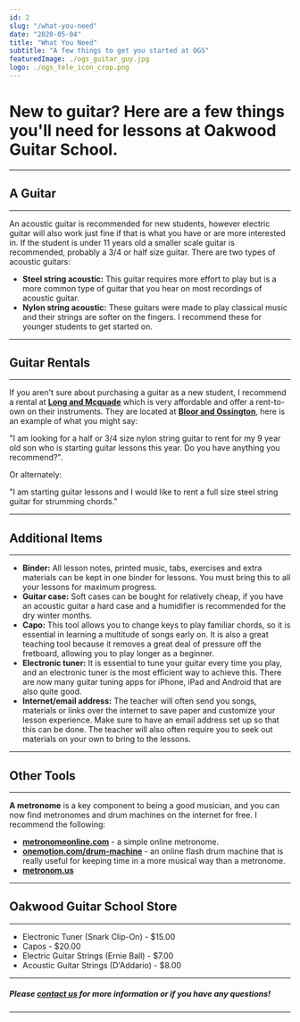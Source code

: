 ```yaml
---
id: 2
slug: "/what-you-need"
date: "2020-05-04"
title: "What You Need"
subtitle: "A few things to get you started at OGS"
featuredImage: ./ogs_guitar_guy.jpg
logo: ./ogs_tele_icon_crop.png
---
```


# **New to guitar?  Here are a few things you'll need for lessons at Oakwood Guitar School.**

---  
## **A Guitar**
---

An acoustic guitar is recommended for new students, however electric guitar will also work just fine if that is what you have or are more interested in.  If the student is under 11 years old a smaller scale guitar is recommended, probably a 3/4 or half size guitar.  There are two types of acoustic guitars:

- **Steel string acoustic:** This guitar requires more effort to play but is a more common type of guitar that you hear on most recordings of acoustic guitar.
- **Nylon string acoustic:** These guitars were made to play classical music and their strings are softer on the fingers.  I recommend these for younger students to get started on.

---
## **Guitar Rentals**
---

If you aren't sure about purchasing a guitar as a new student, I recommend a rental at <a href="https://edu.long-mcquade.com/rentals/guitars/" target="_blank">**Long and Mcquade**</a> which is very affordable and offer a rent-to-own on their instruments.  They are located at <a href="https://edu.long-mcquade.com/location/Ontario/Toronto/" target="_blank">**Bloor and Ossington**</a>, here is an example of what you might say:

"I am looking for a half or 3/4 size nylon string guitar to rent for my 9 year old son who is starting guitar lessons this year.  Do you have anything you recommend?".

Or alternately:

"I am starting guitar lessons and I would like to rent a full size steel string guitar for strumming chords."

---  
## **Additional Items**
---

- **Binder:** All lesson notes, printed music, tabs, exercises and extra materials can be kept in one binder for lessons.  You must bring this to all your lessons for maximum progress.
- **Guitar case:** Soft cases can be bought for relatively cheap, if you have an acoustic guitar a hard case and a humidifier is recommended for the dry winter months.
- **Capo:** This tool allows you to change keys to play familiar chords, so it is essential in learning a multitude of songs early on.  It is also a great teaching tool because it removes a great deal of pressure off the fretboard, allowing you to play longer as a beginner.
- **Electronic tuner:**  It is essential to tune your guitar every time you play, and an electronic tuner is the most efficient way to achieve this.  There are now many guitar tuning apps for iPhone, iPad and Android that are also quite good.
-  **Internet/email address:**  The teacher will often send you songs, materials or links over the internet to save paper and customize your lesson experience.  Make sure to have an email address set up so that this can be done.  The teacher will also often require you to seek out materials on your own to bring to the lessons.

---  
## **Other Tools**
---

**A metronome** is a key component to being a good musician, and you can now find metronomes and drum machines on the internet for free. I recommend the following:
- <a href="http://www.metronomeonline.com" target="_blank">**metronomeonline.com**</a> - a simple online metronome.
- <a href="https://www.onemotion.com/drum-machine/" target="_blank">**onemotion.com/drum-machine**</a> - an online flash drum machine that is really useful for keeping time in a more musical way than a metronome.
- <a href="https://metronom.us/en/" target="_blank">**metronom.us**</a>

---
## **Oakwood Guitar School Store**
---

- Electronic Tuner (Snark Clip-On) - $15.00
- Capos - $20.00
- Electric Guitar Strings (Ernie Ball) - $7.00
- Acoustic Guitar Strings (D'Addario) - $8.00  

---
##### **Please [contact us](mailto:info@oakwoodguitarschool.com "Oakwood Guitar School") for more information or if you have any questions!**
---